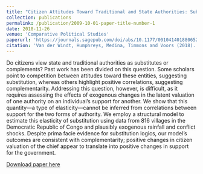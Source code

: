 ```yaml
---
title: "Citizen Attitudes Toward Traditional and State Authorities: Substitutes or Complements?"
collection: publications
permalink: /publication/2009-10-01-paper-title-number-1
date: 2018-11-26
venue: 'Comparative Political Studies'
paperurl: 'https://journals.sagepub.com/doi/abs/10.1177/0010414018806529?journalCode=cpsa'
citation: 'Van der Windt, Humphreys, Medina, Timmons and Voors (2018). &quot;Citizen Attitudes Toward Traditional and State Authorities: Substitutes or Complements.&quot; <i>Comparative Political Studies 1</i>. https://doi.org/10.1177/0010414018806529.'
---
```


Do citizens view state and traditional authorities as substitutes or complements? Past work has been divided on this question. Some scholars point to competition between attitudes toward these entities, suggesting substitution, whereas others highlight positive correlations, suggesting complementarity. Addressing this question, however, is difficult, as it requires assessing the effects of exogenous changes in the latent valuation of one authority on an individual’s support for another. We show that this quantity—a type of elasticity—cannot be inferred from correlations between support for the two forms of authority. We employ a structural model to estimate this elasticity of substitution using data from 816 villages in the Democratic Republic of Congo and plausibly exogenous rainfall and conflict shocks. Despite prima facie evidence for substitution logics, our model’s outcomes are consistent with complementarity; positive changes in citizen valuation of the chief appear to translate into positive changes in support for the government.

[Download paper here](http://www.macartan.nyc/wp-content/uploads/2018/12/VDW-H-M-T-V_paper.pdf)


